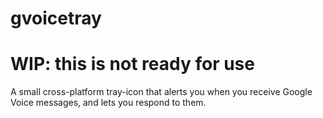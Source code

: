 # gvoicetray

# WIP: this is not ready for use

A small cross-platform tray-icon that alerts you when you receive Google Voice messages, and lets you respond to them.